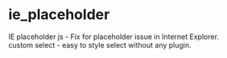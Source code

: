 # ie_placeholder
IE placeholder js - Fix for placeholder issue in Internet Explorer. <br>
custom select - easy to style select without any plugin.
